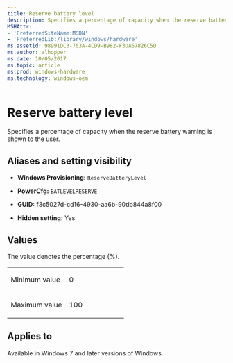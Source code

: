 ```yaml
---
title: Reserve battery level
description: Specifies a percentage of capacity when the reserve battery warning is shown to the user.
MSHAttr:
- 'PreferredSiteName:MSDN'
- 'PreferredLib:/library/windows/hardware'
ms.assetid: 98991DC3-763A-4CD9-B982-F3DA67826C5D
ms.author: alhopper
ms.date: 10/05/2017
ms.topic: article
ms.prod: windows-hardware
ms.technology: windows-oem
---
```


# Reserve battery level


Specifies a percentage of capacity when the reserve battery warning is shown to the user.

## <span id="Aliases_and_setting_visibility"></span><span id="aliases_and_setting_visibility"></span><span id="ALIASES_AND_SETTING_VISIBILITY"></span>Aliases and setting visibility


-   **Windows Provisioning:** `ReserveBatteryLevel         `

-   **PowerCfg:** `BATLEVELRESERVE           `

-   **GUID:** f3c5027d-cd16-4930-aa6b-90db844a8f00

-   **Hidden setting:** Yes

## <span id="Values"></span><span id="values"></span><span id="VALUES"></span>Values


The value denotes the percentage (%).

<table>
<colgroup>
<col width="50%" />
<col width="50%" />
</colgroup>
<tbody>
<tr class="odd">
<td><p>Minimum value</p></td>
<td><p>0</p></td>
</tr>
<tr class="even">
<td><p>Maximum value</p></td>
<td><p>100</p></td>
</tr>
</tbody>
</table>

## <span id="Applies_to"></span><span id="applies_to"></span><span id="APPLIES_TO"></span>Applies to


Available in Windows 7 and later versions of Windows.